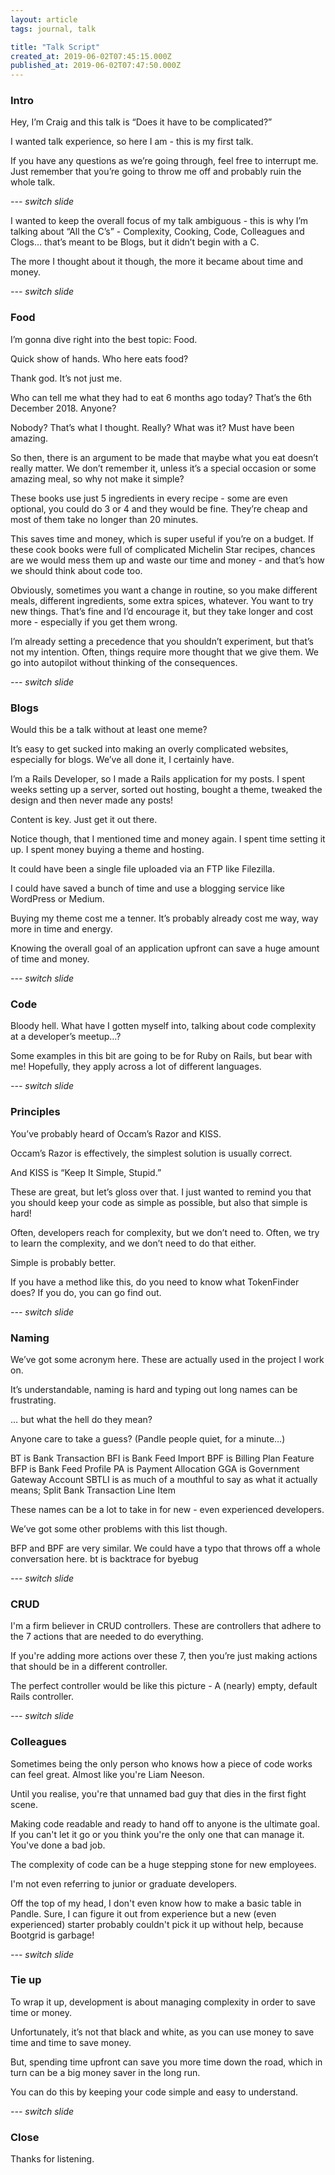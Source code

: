 ```yaml
---
layout: article
tags: journal, talk

title: "Talk Script"
created_at: 2019-06-02T07:45:15.000Z
published_at: 2019-06-02T07:47:50.000Z
---
```


### Intro

Hey, I’m Craig and this talk is “Does it have to be complicated?”

I wanted talk experience, so here I am - this is my first talk.

If you have any questions as we’re going through, feel free to interrupt me. Just remember that you’re going to throw me off and probably ruin the whole talk.

_--- switch slide_

I wanted to keep the overall focus of my talk ambiguous - this is why I’m talking about “All the C’s” - Complexity, Cooking, Code, Colleagues and Clogs… that’s meant to be Blogs, but it didn’t begin with a C.

The more I thought about it though, the more it became about time and money.

_--- switch slide_

### Food

I’m gonna dive right into the best topic: Food.

Quick show of hands. Who here eats food?

Thank god. It’s not just me.

Who can tell me what they had to eat 6 months ago today? That’s the 6th December 2018. Anyone?

Nobody? That’s what I thought.
Really? What was it? Must have been amazing.

So then, there is an argument to be made that maybe what you eat doesn’t really matter. We don’t remember it, unless it’s a special occasion or some amazing meal, so why not make it simple?

These books use just 5 ingredients in every recipe - some are even optional, you could do 3 or 4 and they would be fine. They’re cheap and most of them take no longer than 20 minutes.

This saves time and money, which is super useful if you’re on a budget. If these cook books were full of complicated Michelin Star recipes, chances are we would mess them up and waste our time and money - and that’s how we should think about code too.

Obviously, sometimes you want a change in routine, so you make different meals, different ingredients, some extra spices, whatever. You want to try new things. That’s fine and I’d encourage it, but they take longer and cost more - especially if you get them wrong.

I’m already setting a precedence that you shouldn’t experiment, but that’s not my intention. Often, things require more thought that we give them. We go into autopilot without thinking of the consequences.

_--- switch slide_

### Blogs

Would this be a talk without at least one meme?

It’s easy to get sucked into making an overly complicated websites, especially for blogs. We’ve all done it, I certainly have.

I’m a Rails Developer, so I made a Rails application for my posts. I spent weeks setting up a server, sorted out hosting, bought a theme, tweaked the design and then never made any posts!

Content is key. Just get it out there.

Notice though, that I mentioned time and money again.
I spent time setting it up.
I spent money buying a theme and hosting.

It could have been a single file uploaded via an FTP like Filezilla.

I could have saved a bunch of time and use a blogging service like WordPress or Medium.

Buying my theme cost me a tenner. It’s probably already cost me way, way more in time and energy.

Knowing the overall goal of an application upfront can save a huge amount of time and money.

_--- switch slide_

### Code

Bloody hell. What have I gotten myself into, talking about code complexity at a developer’s meetup…?

Some examples in this bit are going to be for Ruby on Rails, but bear with me! Hopefully, they apply across a lot of different languages.

_--- switch slide_

### Principles

You’ve probably heard of Occam’s Razor and KISS.

Occam’s Razor is effectively, the simplest solution is usually correct.

And KISS is “Keep It Simple, Stupid.”

These are great, but let’s gloss over that. I just wanted to remind you that you should keep your code as simple as possible, but also that simple is hard!

Often, developers reach for complexity, but we don’t need to. Often, we try to learn the complexity, and we don’t need to do that either.

Simple is probably better.

If you have a method like this, do you need to know what TokenFinder does? If you do, you can go find out.

_--- switch slide_

### Naming

We’ve got some acronym here. These are actually used in the project I work on.

It’s understandable, naming is hard and typing out long names can be frustrating.

… but what the hell do they mean?

Anyone care to take a guess? (Pandle people quiet, for a minute…)

BT is Bank Transaction
BFI is Bank Feed Import
BPF is Billing Plan Feature
BFP is Bank Feed Profile
PA is Payment Allocation
GGA is Government Gateway Account
SBTLI is as much of a mouthful to say as what it actually means; Split Bank Transaction Line Item

These names can be a lot to take in for new - even experienced developers.

We’ve got some other problems with this list though.

BFP and BPF are very similar. We could have a typo that throws off a whole conversation here.
bt is backtrace for byebug

_--- switch slide_

### CRUD

I'm a firm believer in CRUD controllers. These are controllers that adhere to the 7 actions that are needed to do everything.

If you're adding more actions over these 7, then you’re just making actions that should be in a different controller.

The perfect controller would be like this picture - A (nearly) empty, default Rails controller.

_--- switch slide_

### Colleagues

Sometimes being the only person who knows how a piece of code works can feel great. Almost like you're Liam Neeson.

Until you realise, you're that unnamed bad guy that dies in the first fight scene.

Making code readable and ready to hand off to anyone is the ultimate goal. If you can't let it go or you think you're the only one that can manage it. You've done a bad job.

The complexity of code can be a huge stepping stone for new employees.

I'm not even referring to junior or graduate developers.

Off the top of my head, I don't even know how to make a basic table in Pandle. Sure, I can figure it out from experience but a new (even experienced) starter probably couldn't pick it up without help, because Bootgrid is garbage!

_--- switch slide_

### Tie up

To wrap it up, development is about managing complexity in order to save time or money.

Unfortunately, it’s not that black and white, as you can use money to save time and time to save money.

But, spending time upfront can save you more time down the road, which in turn can be a big money saver in the long run.

You can do this by keeping your code simple and easy to understand.

_--- switch slide_

### Close

Thanks for listening.
